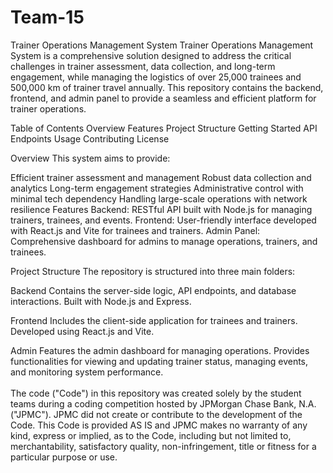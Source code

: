 # Team-15
Trainer Operations Management System
Trainer Operations Management System is a comprehensive solution designed to address the critical challenges in trainer assessment, data collection, and long-term engagement, while managing the logistics of over 25,000 trainees and 500,000 km of trainer travel annually. This repository contains the backend, frontend, and admin panel to provide a seamless and efficient platform for trainer operations.

Table of Contents
Overview
Features
Project Structure
Getting Started
API Endpoints
Usage
Contributing
License


Overview
This system aims to provide:

Efficient trainer assessment and management
Robust data collection and analytics
Long-term engagement strategies
Administrative control with minimal tech dependency
Handling large-scale operations with network resilience
Features
Backend: RESTful API built with Node.js for managing trainers, trainees, and events.
Frontend: User-friendly interface developed with React.js and Vite for trainees and trainers.
Admin Panel: Comprehensive dashboard for admins to manage operations, trainers, and trainees.

Project Structure
The repository is structured into three main folders:

Backend
Contains the server-side logic, API endpoints, and database interactions.
Built with Node.js and Express.

Frontend
Includes the client-side application for trainees and trainers.
Developed using React.js and Vite.

Admin
Features the admin dashboard for managing operations.
Provides functionalities for viewing and updating trainer status, managing events, and monitoring system performance.
 <br /> <br /> The code ("Code") in this repository was created solely by the student teams during a coding competition hosted by JPMorgan Chase Bank, N.A. ("JPMC"). JPMC did not create or contribute to the development of the Code. This Code is provided AS IS and JPMC makes no warranty of any kind, express or implied, as to the Code, including but not limited to, merchantability, satisfactory quality, non-infringement, title or fitness for a particular purpose or use.